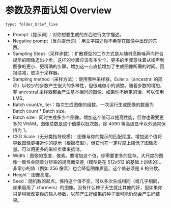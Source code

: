 # 参数及界面认知 Overview
 
```ccard
type: folder_brief_live
```
 
- Prompt（提示词）：对你想要生成的东西进行文字描述。
- Negative prompt（反向提示词）：用文字描述你不希望在图像中出现的东西。
- Sampling Steps（采样步数）：扩散模型的工作方式是从随机高斯噪声向符合提示的图像迈出小步。这样的步骤应该有多少个。更多的步骤意味着从噪声到图像的更小、更精确的步骤。增加这一点直接增加了生成图像所需的时间。回报递减，取决于采样器。
- Sampling method（采样方法）：使用哪种采样器。Euler a（ancestral 的简称）以较少的步数产生很大的多样性，但很难做小的调整。随着步数的增加，非 ancestral 采样器都会产生基本相同的图像，如果你不确定的话，可以使用 LMS。
- Batch count/n_iter：每次生成图像的组数。一次运行生成图像的数量为 Batch count * Batch size。
- Batch size：同时生成多少个图像。增加这个值可以提高性能，但你也需要更多的 VRAM。图像总数是这个值乘以批次数。除 4090 等高级显卡以外通常保持为 1。
- CFG Scale（无分类指导规模）：图像与你的提示的匹配程度。增加这个值将导致图像更接近你的提示（根据模型），但它也在一定程度上降低了图像质量。可以用更多的采样步骤来抵消。
- Width：图像的宽度，像素。要增加这个值，你需要更多的显存。大尺度的图像一致性会随着分辨率的提高而变差（模型是在 512x512 的基础上训练的）。非常小的值（例如 256 像素）也会降低图像质量。这个值必须是 8 的倍数。
- Height：图像高度。
- Seed：随机数的起点。保持这个值不变，可以多次生成相同（或几乎相同，如果启用了 xformers）的图像。没有什么种子天生就比其他的好，但如果你只是稍微改变你的输入参数，以前产生好结果的种子很可能仍然会产生好结果。